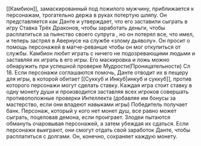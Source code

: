 [[Камбион]], замаскированный под пожилого мужчину, приближается к персонажам, трогательно держа в руках потертую шляпу.
Он представляется как Данте и утверждает, что его заставили сыграть в игру Ставка Трёх Драконов, чтобы заработать деньги, чтобы расплатиться за пьянство своего супруга
, но он потерял все, что имел, и теперь застрял
в Авернусе на службе «злому дьяволу».
Он просит о помощь персонажей в матче-реванше  чтобы он мог откупиться от службы.
Камбион любит играть с ничего не подозревающими людьми и заставляя их играть в его игры.
Его маскировка и ложь можно обнаружить при успешной проверке Мудрости(Проницательности) Сл 18.
Если персонажи соглашаются помочь, Данте отводит их в пещеру для игры, в которой обитает [[Суккуб и Инкуб|инкуб и суккуб]], против которого персонажи могут сделать ставку.
Каждая игра стоит ставку в одну монету души и производится заставляя всех игроков совершать противоположные проверки Интеллекта (добавляя им бонусы за мастерство, если они владеют навыками игры)
Победитель получает банк. Персонаж, который у кого нет монет душ, все равно может сыграть, поцеловав демона, если проиграет.
Злодеи пытаются обмануть очаровывая персонажей, а затем убеждая их сдаться.
Если персонажи выиграют, они смогут отдать свой заработок Данте, чтобы расплатиться с долгами. Он, конечно, сохраняет каждую монету.